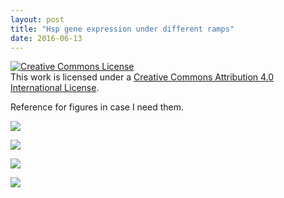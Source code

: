 ```yaml
---
layout: post
title: "Hsp gene expression under different ramps"
date: 2016-06-13
---
```

<a rel="license" href="http://creativecommons.org/licenses/by/4.0/"><img alt="Creative Commons License" style="border-width:0" src="https://i.creativecommons.org/l/by/4.0/88x31.png" /></a><br />This work is licensed under a <a rel="license" href="http://creativecommons.org/licenses/by/4.0/">Creative Commons Attribution 4.0 International License</a>.

Reference for figures in case I need them.   

![](https://cloud.githubusercontent.com/assets/4654474/16011449/9e101836-3153-11e6-8aca-ff9d66c5107e.jpeg)

![](https://cloud.githubusercontent.com/assets/4654474/16011450/9e1704fc-3153-11e6-983c-59563bf84de9.jpeg)

![](https://cloud.githubusercontent.com/assets/4654474/16011447/9dfc5a30-3153-11e6-901f-7b608e8b1709.jpeg)

![](https://cloud.githubusercontent.com/assets/4654474/16011449/9e101836-3153-11e6-8aca-ff9d66c5107e.jpeg)